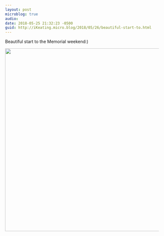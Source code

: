 ```yaml
---
layout: post
microblog: true
audio: 
date: 2018-05-25 21:32:23 -0500
guid: http://iKeating.micro.blog/2018/05/26/beautiful-start-to.html
---
```

Beautiful start to the Memorial weekend:)

<img src="http://iKeating.micro.blog/uploads/2018/634c67145c.jpg" width="600" height="600" />
